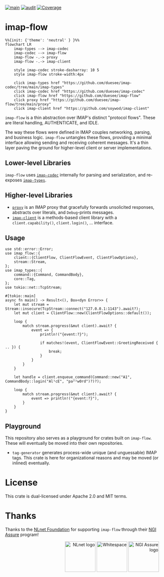 [![main](https://github.com/duesee/imap-flow/actions/workflows/main.yml/badge.svg)](https://github.com/duesee/imap-flow/actions/workflows/main.yml)
[![audit](https://github.com/duesee/imap-flow/actions/workflows/audit.yml/badge.svg)](https://github.com/duesee/imap-flow/actions/workflows/audit.yml)
[![Coverage](https://coveralls.io/repos/github/duesee/imap-flow/badge.svg?branch=main)](https://coveralls.io/github/duesee/imap-flow?branch=main)

# imap-flow

```mermaid
%%{init: {'theme': 'neutral' } }%%
flowchart LR
    imap-types --> imap-codec
    imap-codec --> imap-flow
    imap-flow -.-> proxy
    imap-flow -.-> imap-client
    
    style imap-codec stroke-dasharray: 10 5
    style imap-flow stroke-width:4px
    
    click imap-types href "https://github.com/duesee/imap-codec/tree/main/imap-types"
    click imap-codec href "https://github.com/duesee/imap-codec"
    click imap-flow href "https://github.com/duesee/imap-flow"
    click proxy href "https://github.com/duesee/imap-flow/tree/main/proxy"
    click imap-client href "https://github.com/soywod/imap-client"
```

`imap-flow` is a thin abstraction over IMAP's distinct "protocol flows".
These are literal handling, AUTHENTICATE, and IDLE.

The way these flows were defined in IMAP couples networking, parsing, and business logic.
`imap-flow` untangles these flows, providing a minimal interface allowing sending and receiving coherent messages.
It's a thin layer paving the ground for higher-level client or server implementations.

## Lower-level Libraries

`imap-flow` uses [`imap-codec`](https://github.com/duesee/imap-codec) internally for parsing and serialization, and re-exposes [`imap-types`](https://github.com/duesee/imap-codec/tree/main/imap-types).

## Higher-level Libraries

* [`proxy`](https://github.com/duesee/imap-flow/tree/main/proxy) is an IMAP proxy that gracefully forwards unsolicited responses, abstracts over literals, and `Debug`-prints messages.
* [`imap-client`](https://github.com/soywod/imap-client) is a methods-based client library with a `client.capability()`, `client.login()`, ... interface.

## Usage

```rust,no_run
use std::error::Error;
use imap_flow::{
    client::{ClientFlow, ClientFlowEvent, ClientFlowOptions},
    stream::Stream,
};
use imap_types::{
    command::{Command, CommandBody},
    core::Tag,
};
use tokio::net::TcpStream;

#[tokio::main]
async fn main() -> Result<(), Box<dyn Error>> {
    let mut stream = Stream::insecure(TcpStream::connect("127.0.0.1:1143").await?);
    let mut client = ClientFlow::new(ClientFlowOptions::default());

    loop {
        match stream.progress(&mut client).await? {
            event => {
                println!("{event:?}");

                if matches!(event, ClientFlowEvent::GreetingReceived { .. }) {
                    break;
                }
            }
        }
    }

    let handle = client.enqueue_command(Command::new("A1", CommandBody::login("Al¹cE", "pa²²w0rd")?)?);

    loop {
        match stream.progress(&mut client).await? {
            event => println!("{event:?}"),
        }
    }
}
```

## Playground

This repository also serves as a playground for crates built on `imap-flow`.
These will eventually be moved into their own repositories.

* `tag-generator` generates process-wide unique (and unguessable) IMAP tags.
  This crate is here for organizational reasons and may be moved (or inlined) eventually.

# License

This crate is dual-licensed under Apache 2.0 and MIT terms.

# Thanks

Thanks to the [NLnet Foundation](https://nlnet.nl/) for supporting `imap-flow` through their [NGI Assure](https://nlnet.nl/assure/) program!

<div align="right">
    <img alt="NLnet logo" height="100px" src="https://user-images.githubusercontent.com/8997731/215262095-ab12d43a-ca8a-4d44-b79b-7e99ab91ca01.png"/>
    <img alt="Whitespace" height="100px" src="https://user-images.githubusercontent.com/8997731/221422192-60d28ed4-10bb-441e-957d-93af58166707.png"/>
    <img alt="NGI Assure logo" height="100px" src="https://user-images.githubusercontent.com/8997731/215262235-0db02da9-7c6c-498e-a3d2-7ea7901637bf.png"/>
</div>
